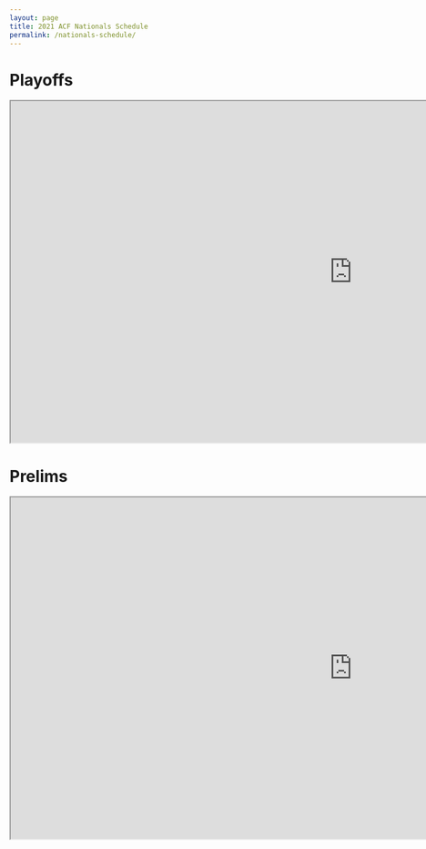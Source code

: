 ```yaml
---
layout: page
title: 2021 ACF Nationals Schedule
permalink: /nationals-schedule/
---
```

# Playoffs
<iframe src="https://drive.google.com/file/d/1YeV6MxYtS7wgta_wYchqh9MgepxEqse_/preview" width="1200px" height="600px"></iframe>

# Prelims
<iframe src="https://drive.google.com/file/d/1e7SZ5dxARBFFiuaJDTtCbNyHVHmG0cHc/preview" width="1200px" height="600px"></iframe>
